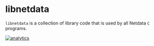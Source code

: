 <!--
---
title: "libnetdata"
custom_edit_url: https://github.com/netdata/netdata/edit/master/libnetdata/README.md
---
-->

# libnetdata

`libnetdata` is a collection of library code that is used by all Netdata `C` programs.

[![analytics](https://www.google-analytics.com/collect?v=1&aip=1&t=pageview&_s=1&ds=github&dr=https%3A%2F%2Fgithub.com%2Fnetdata%2Fnetdata&dl=https%3A%2F%2Fmy-netdata.io%2Fgithub%2Flibnetdata%2FREADME&_u=MAC~&cid=5792dfd7-8dc4-476b-af31-da2fdb9f93d2&tid=UA-64295674-3)](<>)
